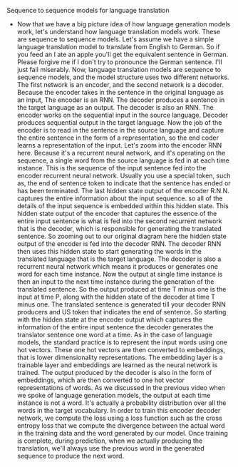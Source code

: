 Sequence to sequence models for language translation
- Now that we have a big picture idea of how language generation models work, let's understand how language translation models work. These are sequence to sequence models. Let's assume we have a simple language translation model to translate from English to German. So if you feed an I ate an apple you'll get the equivalent sentence in German. Please forgive me if I don't try to pronounce the German sentence. I'll just fail miserably. Now, language translation models are sequence to sequence models, and the model structure uses two different networks. The first network is an encoder, and the second network is a decoder. Because the encoder takes in the sentence in the original language as an input, The encoder is an RNN. The decoder produces a sentence in the target language as an output. The decoder is also an RNN. The encoder works on the sequential input in the source language. Decoder produces sequential output in the target language. Now the job of the encoder is to read in the sentence in the source language and capture the entire sentence in the form of a representation, so the end coder learns a representation of the input. Let's zoom into the encoder RNN here. Because it's a recurrent neural network, and it's operating on the sequence, a single word from the source language is fed in at each time instance. This is the sequence of the input sentence fed into the encoder recurrent neural network. Usually you use a special token, such as, the end of sentence token to indicate that the sentence has ended or has been terminated. The last hidden state output of the encoder R.N.N. captures the entire information about the input sequence. so all of the details of the input sequence is embedded within this hidden state. This hidden state output of the encoder that captures the essence of the entire input sentence is what is fed into the second recurrent network that is the decoder, which is responsible for generating the translated sentence. So zooming out to our original diagram here the hidden state output of the encoder is fed into the decoder RNN. The decoder RNN then uses this hidden state to start generating the words in the translated language that is the target language. The decoder is also a recurrent neural network which means it produces or generates one word for each time instance. Now the output at single time instance is then an input to the next time instance during the generation of the translated sentence. So the output produced at time T minus one is the input at time P, along with the hidden state of the decoder at time T minus one. The translated sentence is generated till your decoder RNN producers and US token that indicates the end of sentence. So starting with the hidden state at the encoder output which captures the information of the entire input sentence the decoder generates the translator sentence one word at a time. As in the case of language models, the standard practice is to represent the input words using one hot vectors. These one hot vectors are then converted to embeddings, that is lower dimensionality representations. The embedding layer is a trainable layer and embeddings are learned as the neural network is trained. The output produced by the decoder is also in the form of embeddings, which are then converted to one hot vector representations of words. As we discussed in the previous video when we spoke of language generation models, the output at each time instance is not a word. It's actually a probability distribution over all the words in the target vocabulary. In order to train this encoder decoder network, we compute the loss using a loss function such as the cross entropy loss that we compute the divergence between the actual word in the training data and the word generated by our model. Once training is complete, during prediction, when we actually producing the translation, we'll always use the previous word in the generated sequence to produce the next word.